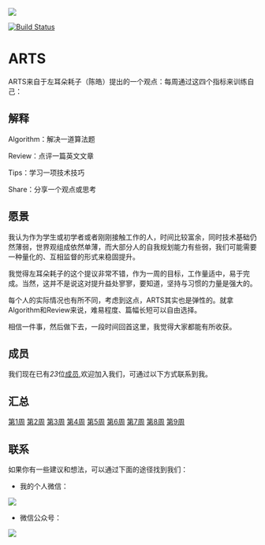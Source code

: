![](https://images.unsplash.com/photo-1547156979-b57c6439f9d6?ixlib=rb-1.2.1&ixid=eyJhcHBfaWQiOjEyMDd9&auto=format&fit=crop&w=1050&q=80)

[![Build Status](https://travis-ci.org/byte-stream/ARTS.svg?branch=master)](https://travis-ci.org/byte-stream/ARTS)

# ARTS

ARTS来自于左耳朵耗子（陈皓）提出的一个观点：每周通过这四个指标来训练自己：

## 解释

Algorithm：解决一道算法题

Review：点评一篇英文文章

Tips：学习一项技术技巧

Share：分享一个观点或思考

## 愿景

我认为作为学生或初学者或者刚刚接触工作的人，时间比较富余，同时技术基础仍然薄弱，世界观组成依然单薄，而大部分人的自我规划能力有些弱，我们可能需要一种量化的、互相监督的形式来稳固提升。

我觉得左耳朵耗子的这个提议非常不错，作为一周的目标，工作量适中，易于完成。当然，这并不是说这对提升益处寥寥，要知道，坚持与习惯的力量是强大的。

每个人的实际情况也有所不同，考虑到这点，ARTS其实也是弹性的。就拿Algorithm和Review来说，难易程度、篇幅长短可以自由选择。

相信一件事，然后做下去，一段时间回首这里，我觉得大家都能有所收获。

## 成员

我们现在已有*23*位[成员](/Partners),欢迎加入我们，可通过以下方式联系到我。

## 汇总

[第1周](/Weekly/201901W4.md)
[第2周](/Weekly/201902W1.md)
[第3周](/Weekly/201902W2.md)
[第4周](/Weekly/201902W3.md)
[第5周](/Weekly/201902W4.md)
[第6周](/Weekly/201902W5.md)
[第7周](/Weekly/201903W1.md)
[第8周](/Weekly/201903W2.md)
[第9周](/Weekly/201903W3.md)


## 联系

如果你有一些建议和想法，可以通过下面的途径找到我们：

- 我的个人微信：

![](https://upload-images.jianshu.io/upload_images/5889935-f792790ff956f288.JPG?imageMogr2/auto-orient/strip%7CimageView2/2/w/1240)

- 微信公众号：

![](https://upload-images.jianshu.io/upload_images/5889935-5eae6ff81535ddd3.jpg?imageMogr2/auto-orient/strip%7CimageView2/2/w/1240)
